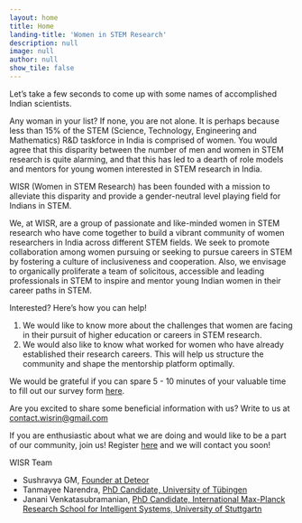 ```yaml
---
layout: home
title: Home
landing-title: 'Women in STEM Research'
description: null
image: null
author: null
show_tile: false
---
```



Let’s take a few seconds to come up with some names of accomplished Indian scientists. 

Any woman in your list? If none, you are not alone. It is perhaps because less than 15% of the STEM (Science, Technology, Engineering and Mathematics) R&D taskforce in India is comprised of women. You would agree that this disparity between the number of men and women in STEM research is quite alarming, and that this has led to a dearth of role models and mentors for young women interested in STEM research in India.

WISR (Women in STEM Research) has been founded with a mission to alleviate this disparity and provide a gender-neutral level playing field for Indians in STEM.

We, at WISR, are a group of passionate and like-minded women in STEM research who have come together to build a vibrant community of women researchers in India across different STEM fields. We seek to promote collaboration among women pursuing or seeking to pursue careers in STEM by fostering a culture of inclusiveness and cooperation. Also, we envisage to organically proliferate a team of solicitous, accessible and leading professionals in STEM to inspire and mentor young Indian women in their career paths in STEM.

Interested? Here’s how you can help!

1. We would like to know more about the challenges that women are facing in their pursuit of higher education or careers in STEM research. 
2. We would also like to know what worked for women who have already established their research careers. This will help us structure the community and shape the mentorship platform optimally. 

We would be grateful if you can spare 5 - 10 minutes of your valuable time to fill out our survey form <a href="https://docs.google.com/forms/d/e/1FAIpQLSeXy5OmswYZMVGTN7YQ6aXgCzuJOsWaAFWX_EhLKdoMXjKH5Q/viewform?usp=sf_link">here</a>.

Are you excited to share some beneficial information with us? Write to us at contact.wisrin@gmail.com

If you are enthusiastic about what we are doing and would like to be a part of our community, join us! Register <a href="https://docs.google.com/forms/d/e/1FAIpQLSfo7f8vMf7K_5Jwbc6l3Xk6A9T6CRKvkLRRR7wYNrWWj3iEMg/viewform?usp=sf_link">here</a> and we will contact you soon! 



WISR Team
 - Sushravya GM, <a href="https://www.linkedin.com/in/sushravya-gm-138493196">Founder at Deteor</a>
 - Tanmayee Narendra, <a href="https://www.linkedin.com/in/tanmayeenarendra/">PhD Candidate, University of Tübingen</a> 
 - Janani Venkatasubramanian, <a href="https://www.linkedin.com/in/jvenkatasubramanian/">PhD Candidate, International Max-Planck Research School for Intelligent Systems, University of Stuttgartn</a>
